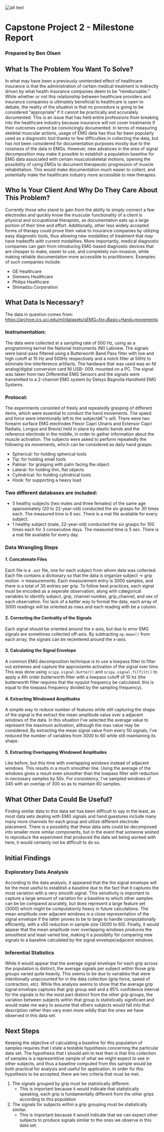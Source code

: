 ![alt text](https://startupbeat.com/wp-content/uploads/2015/12/springboard-logo-secondary-RGB.jpg "Logo Title Text 1")
# Capstone Project 2 - Milestone Report
### Prepared by Ben Olsen
## What Is The Problem You Want To Solve?
In what may have been a previously unintended effect of healthcare insurance is that the administration of certain medical treatment is indirectly driven by what health insurance companies deem to be “reimbursable.” While whether or not this relationship between healthcare providers and insurance companies is ultimately beneficial to healthcare is open to debate, the reality of the situation is that no procedure is going to be considered “appropriate” if it cannot be practically and accurately documented. This is an issue that has held entire professions from breaking into the healthcare industry because insurance will not cover treatments if their outcomes cannot be convincingly documented. In terms of measuring skeletal muscular actions, usage of EMG data has thus far been popularly used as a diagnostic tool thanks to few difficulties in collecting the data, but has not been considered for documentation purposes mostly due to the noisiness of the data in EMGs. However, new advances in the area of signal decomposition may make it possible to establish a population baseline for EMG data associated with certain musculoskeletal motions, opening the possibility of using EMGs to document therapeutic progression of muscle rehabilitation. This would make documentation much easier to collect, and potentially make the healthcare industry more accessible to new therapies.
## Who Is Your Client And Why Do They Care About This Problem?
Currently those who stand to gain from the ability to simply connect a few electrodes and quickly know the muscular functionality of a client is physical and occupational therapists, as documentation eats up a large portion of their time and effort. Additionally, other less widely accepted forms of therapy could prove their value to insurance companies by utilizing easy diagnostic tools, thus allowing new modalities of treatment that may have tradeoffs with current modalities. More importantly, medical diagnostic companies can gain from introducing EMG-based diagnostic devices that are cheaper to make, easier to use, and completely non-invasive, while making reliable documentation more accessible to practitioners. Examples of such companies include:

* GE Healthcare
* Siemens Healthcare
* Philips Healthcare
* Shimadzu Corporation

## What Data Is Necessary? 
The data in question comes from: https://archive.ics.uci.edu/ml/datasets/sEMG+for+Basic+Hand+movements
### Instrumentation: 
The data were collected at a sampling rate of 500 Hz, using as a programming kernel the National Instruments (NI) Labview. The signals were band-pass filtered using a Butterworth Band Pass filter with low and high cutoff at 15 Hz and 500Hz respectively and a notch filter at 50Hz to eliminate line interference artifacts. 
The hardware that was used was an NI analog/digital conversion card NI USB- 009, mounted on a PC. The signal was taken from two Differential EMG Sensors and the signals were transmitted to a 2-channel EMG system by Delsys Bagnolia Handheld EMG Systems. 
### Protocol: 
The experiments consisted of freely and repeatedly grasping of different items, which were essential to conduct the hand movements. The speed and force were intentionally left to the subjectâ€™s will. There were two forearm surface EMG electrodes Flexor Capri Ulnaris and Extensor Capri Radialis, Longus and Brevis) held in place by elastic bands and the reference electrode in the middle, in order to gather information about the muscle activation. 
The subjects were asked to perform repeatedly the following six movements, which can be considered as daily hand grasps: 
* Spherical: for holding spherical tools 
* Tip: for holding small tools 
* Palmar: for grasping with palm facing the object 
* Lateral: for holding thin, flat objects 
* Cylindrical: for holding cylindrical tools 
* Hook: for supporting a heavy load 
### Two different databases are included: 
* 5 healthy subjects (two males and three females) of the same age approximately (20 to 22-year-old) conducted the six grasps for 30 times each. The measured time is 6 sec. There is a mat file available for every subject. 
* 1 healthy subject (male, 22-year-old) conducted the six grasps for 100 times each for 3 consecutive days. The measured time is 5 sec. There is a mat file available for every day.

### Data Wrangling Steps
#### 1. Concatenate Files
Each file is a `.mat` file, one for each subject from whom data was collected. Each file contains a dictionary so that the data is organize subject -> grip motion -> measurements. Each measurement entry is 3000 samples, and there is a total of 30 entries per grip. To follow best practices, each signal must be encoded as a seperate observation, along with categorical variables to identify subject, grip, channel number, grip_channel, and sex of each observation. For lack of a better way to format the data, each array of 3000 readings will be oriented as rows and each reading with be a column. 
#### 2. Correcting the Centrality of the Signals
Each signal should be oriented around the x-axis, but due to error EMG signals are sometimes collected off-axis. By subtracting `np.mean()` from each array, the signals can be recentered around the x-axis.
#### 3. Calculating the Signal Envelope
A common EMG decomposition technique is to use a lowpass filter to filter out extremes and capture the approxiamte activation of the signal over time. This was done using `scipy.signal.butter()` and `scipy.signal.filfilt()` to apply a 4th order butterworth filter with a lowpass cutoff of 10 hz (the butterworth filter requires that the nyquist frequency be calculated. this is equal to the lowpass frequency divided by the sampling frequency).  
#### 4. Extracting Windowed Amplitudes
A simpile way to reduce number of features while still capturing the shape of the signal is the extract the mean amplitude value over a adjacent windows of the data. In this situation I've selected the average value to represent the maximum activation, although the max value may be considered. By extracting the mean signal value from every 50 signals, I've reduced the number of variables from 3000 to 60 while still maintaining its shape. 
#### 5. Extracting Overlapping Windowed Amplitudes
Like before, but this time with overlapping windows instead of adjacent windows. This results in a much smoother line. Using the average of the windows gives a result even smoother than the lowpass filter with reduction in necessary samples by 50x. For consistency, I've sampled windows of 345 with an overlap of 300 so as to maintain 60 samples. 

## What Other Data Could Be Useful?
Finding similar data to this data set has been difficult to say in the least, as most data sets dealing with EMG signals and hand guestures include many many more channels for each group and utilize different electrode placement. There is a possibilty that these data sets could be decomposed into smaller more similar components, but in the event that someone wished to reproduce the experiment that produced the data set being worked with here, it would certainly not be difficult to do so.

## Initial Findings
### Exploratory Data Analysis
According to the data analysis, it appeared that the the signal envelope will be the most useful to establish a baseline due to the fact that it captures the most variation with a very smooth signal. This sensitivity is important to capture a large amount of variation for a baseline to which other samples can be be compared acurately, but does represent a large feature set (3000) which might be computationly heavy in future calculations. The mean amplitude over adjacent windows is a close representation of the signal envelope if the latter proves to be to large to handle computationally efficiently, with a x50 reduction in sample size (3000 to 60). Finally, it would appear that the mean amplitude over overlapping windows produces the smoothest and least varied line, making it a possibilty for comparing new signals to a baseline calculated by the signal envelope/adjacent windows.
### Inferential Statistics
While it would appear that the average signal envelope for each grip across the population is distinct, the average signals per subject within those grip groups varied quite heavily. This seems to be due to variables that were intentionally unaccounted for in the data collection (grip force, speed of contraction, etc). While this analysis seems to show that the average grip signal envelope captures that grip group well and a 95% confidence interval for the signals is for the most part distinct from the other  grip groups, the variation between subjects within that group is statistically significant and would make me wary to assume that others subjects would fall into that description rather than vary even more wildly than the ones we have observed in this data set. 
## Next Steps
Keeping the objective of calculating a baseline for this population of samples requires that I state a testable hypothesis concerning the particular data set. The hypothesis that I should aim to test then is that this collection of samples is a representitive sample of what we might expect to see in other subjects, and thus a baseline computed from this sample would be both practical for analysis and useful for application. In order for this hypothesis to be accepted, there are two criteria that must be met. 
1. The signals grouped by grip must be statistically different.
    * This is important because it would indicate that statistically speaking, each grip is fundamentally different from the other grips according to this population
2. The signals for subjects within a grip grouping must be statistically similar.
    * This is important because it would indicate that we can expect other subjects to produce signals similar to the ones we observe in this data set.
